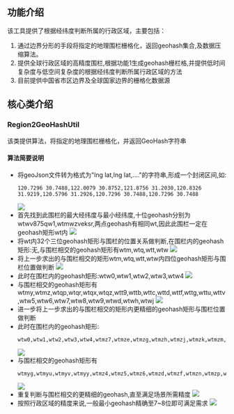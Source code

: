 
## 功能介绍
该工具提供了根据经纬度判断所属的行政区域，主要包括：

1) 通过边界分形的手段将指定的地理围栏栅格化，返回geohash集合,及数据压缩算法。
2) 提供全球行政区域的高精度围栏,根据功能1生成geohash栅栏格,并提供低时间复杂度与低空间复杂度的根据经纬度判断所属行政区域的方法
3) 目前提供中国省市区边界及全球国家边界的栅格化数据源

## 核心类介绍
### Region2GeoHashUtil
该类提供算法，将指定的地理围栏栅格化，并返回GeoHash字符串
#### 算法简要说明
+ 将geoJson文件转为格式为"lng lat,lng lat,...."的字符串,形成一个封闭区间,如:
  ```
  120.7296 30.7488,122.0079 30.8752,121.8756 31.2030,120.8326 31.9219,120.5796 31.2926,120.7296 30.7488,120.7296 30.7488
  ```
  ![](http://fwhospitalgk.top:8080/img/6/e/6eaa3879e4ad5d56f483fe71b3b9ce2c.png)
+ 首先找到此围栏的最大经纬度与最小经纬度,十位geohash分别为wtwv875qw1,wtmwzveksr,两点geohash有相同wt,因此此围栏一定在geohash矩形wt内
  ![](http://fwhospitalgk.top:8080/img/0/1/01fa322159565d32d54125a96320d96b.png)
+ 将wt内32个三位geohash矩形与围栏的位置关系做判断,在围栏内的geohash矩形:无,与围栏相交的geohash矩形有wtm,wtq,wtt,wtw
  ![](http://fwhospitalgk.top:8080/img/7/c/7c754a7b99461008d907ccd032a22c36.png)
+ 将上一步求出的与围栏相交的矩形wtm,wtq,wtt,wtw内四位geohash矩形与围栏位置做判断
  ![](http://fwhospitalgk.top:8080/img/a/a/aa9422da687282aba2f3e55d91636df1.png)
+ 此时在围栏内的geohash矩形:wtw0,wtw1,wtw2,wtw3,wtw4
  ![](http://fwhospitalgk.top:8080/img/3/b/3ba2913fda34d7991be9b19fbd6ea38f.png)
+ 与围栏相交的geohash矩形有wtmy,wtmz,wtqp,wtqr,wtqx,wtqz,wtt9,wttb,wttc,wttd,wttf,wttg,wttu,wttv,wtw5,wtw6,wtw7,wtw8,wtw9,wtwd,wtwh,wtwj
  ![](http://fwhospitalgk.top:8080/img/7/9/79604fc9afbe84f7af72e7360eaffaa6.png)
+ 进一步将上一步求出的与围栏相交的矩形内更精细的geohash矩形与围栏位置做判断
+ 此时在围栏内的geohash矩形:
  ```
  wtw0,wtw1,wtw2,wtw3,wtw4,wtmz7,wtmze,wtmzg,wtmzh,wtmzj,wtmzk,wtmzm,wtmzq,wtmzr,wtmzs,wtmzt,wtmzu,wtmzv,wtmzw,wtmzx,wtmzy,wtmzz,wtqp2,wtqp3,wtqp6,wtqp7,wtqp8,wtqp9,wtqpb,wtqpc,wtqpd,wtqpe,wtqpf,wtqpg,wtqpk,wtqpm,wtqpq,wtqpr,wtqps,wtqpt,wtqpu,wtqpv,wtqpw,wtqpx,wtqpy,wtqpz,wtqr8,wtqr9,wtqrb,wtqrc,wtqrd,wtqre,wtqrf,wtqrg,wtqrs,wtqrt,wtqru,wtqrv,wtqrw,wtqrx,wtqry,wtqrz,wtqx8,wtqx9,wtqxb,wtqxc,wtqxf,wtqxg,wtqxu,wtqxv,wtqxy,wttb5,wttb6,wttb7,wttbd,wttbe,wttbf,wttbg,wttbh,wttbj,wttbk,wttbm,wttbn,wttbp,wttbq,wttbr,wttbs,wttbt,wttbu,wttbv,wttbw,wttbx,wttby,wttbz,wttc1,wttc3,wttc4,wttc5,wttc6,wttc7,wttc9,wttcc,wttcd,wttce,wttcf,wttcg,wttch,wttcj,wttck,wttcm,wttcn,wttcp,wttcq,wttcr,wttcs,wttct,wttcu,wttcv,wttcw,wttcx,wttcy,wttcz,wttf1,wttf3,wttf4,wttf5,wttf6,wttf7,wttfd,wttfe,wttff,wttfg,wttfh,wttfj,wttfk,wttfm,wttfn,wttfp,wttfq,wttfr,wttfs,wttft,wttfu,wttfv,wttfw,wttfx,wttfy,wttfz,wttg4,wttg5,wttg7,wttge,wttgh,wttgj,wttgk,wttgm,wttgn,wttgp,wttgq,wttgr,wttgs,wttgt,wttgu,wttgv,wttgw,wttgx,wttgy,wttgz,wttuh,wttuj,wttuk,wttum,wttun,wttup,wttuq,wttur,wttut,wttuv,wttuw,wttux,wttuy,wttuz,wttvn,wtw50,wtw51,wtw52,wtw53,wtw54,wtw55,wtw56,wtw57,wtw58,wtw59,wtw5b,wtw5c,wtw5d,wtw5e,wtw5f,wtw5g,wtw5h,wtw5j,wtw5k,wtw5m,wtw5n,wtw5p,wtw5q,wtw5r,wtw5s,wtw5t,wtw5u,wtw5v,wtw5w,wtw5x,wtw60,wtw61,wtw62,wtw63,wtw64,wtw65,wtw66,wtw67,wtw68,wtw69,wtw6b,wtw6c,wtw6d,wtw6e,wtw6f,wtw6g,wtw6h,wtw6j,wtw6k,wtw6m,wtw6n,wtw6p,wtw6q,wtw6s,wtw6t,wtw70,wtw71,wtw72,wtw74,wtw80,wtw81,wtw82,wtw83,wtw84,wtw85,wtw86,wtw87,wtw88,wtw89,wtw8b,wtw8c,wtw8d,wtw8e,wtw8f,wtw8g,wtw8h,wtw8j,wtw8k,wtw8m,wtw8n,wtw8s,wtw8t,wtw8u,wtw8v,wtw90,wtw91,wtw92,wtw93,wtw94,wtw95,wtw96,wtw97,wtw98,wtw99,wtw9d,wtw9h,wtw9k,wtwd0,wtwh0,wtwh1,wtwh2,wtwh3,wtwh4,wtwh5,wtwh6,wtwh8,wtwh9,wtwhb,wtwhh
  ```
  ![](http://fwhospitalgk.top:8080/img/3/1/3139e52a1b8087952253c9362b82337b.png)
+ 与围栏相交的geohash矩形有
  ```
  wtmyg,wtmyu,wtmyv,wtmyy,wtmz4,wtmz5,wtmz6,wtmzd,wtmzf,wtmzn,wtmzp,wtqp0,wtqp1,wtqp4,wtqp5,wtqph,wtqpj,wtqpn,wtqpp,wtqr0,wtqr2,wtqr3,wtqr6,wtqr7,wtqrk,wtqrm,wtqrq,wtqrr,wtqx2,wtqx3,wtqx6,wtqxd,wtqxe,wtqxs,wtqxt,wtqxw,wtqxx,wtqxz,wtqz8,wtqzb,wtt9z,wttb1,wttb3,wttb4,wttb9,wttbb,wttbc,wttc0,wttc2,wttc8,wttcb,wttdp,wttf0,wttf2,wttf8,wttf9,wttfc,wttg1,wttg3,wttg6,wttgd,wttgf,wttgg,wttu5,wttu7,wttue,wttus,wttuu,wttvh,wttvj,wttvm,wttvp,wttvq,wttvr,wttvt,wttvw,wtw5y,wtw5z,wtw6r,wtw6u,wtw6v,wtw6w,wtw6x,wtw6y,wtw73,wtw75,wtw76,wtw77,wtw78,wtw79,wtw7b,wtw7h,wtw8p,wtw8q,wtw8r,wtw8w,wtw8y,wtw9b,wtw9c,wtw9e,wtw9f,wtw9g,wtw9j,wtw9m,wtw9n,wtw9s,wtw9t,wtwd1,wtwd2,wtwd3,wtwd4,wtwh7,wtwhc,wtwhd,wtwhe,wtwhf,wtwhj,wtwhk,wtwhm,wtwhn,wtwj0,wtwj1
  ```
  ![](http://fwhospitalgk.top:8080/img/0/1/01ae005059aab3b47abc0653e52b244a.png)
+ 重复判断与围栏相交的更精细的geohash,直至满足场景所需精度
  ![](http://fwhospitalgk.top:8080/img/b/e/be2ab21c4b445b0c2aa8463a7ac0933c.png)
+ 按照行政区域的精度来说,一般最小geohash精确至7~8位即可满足需求
  ![](http://fwhospitalgk.top:8080/img/0/5/05da219296bcf4af1abc1b3c4874810c.png)

